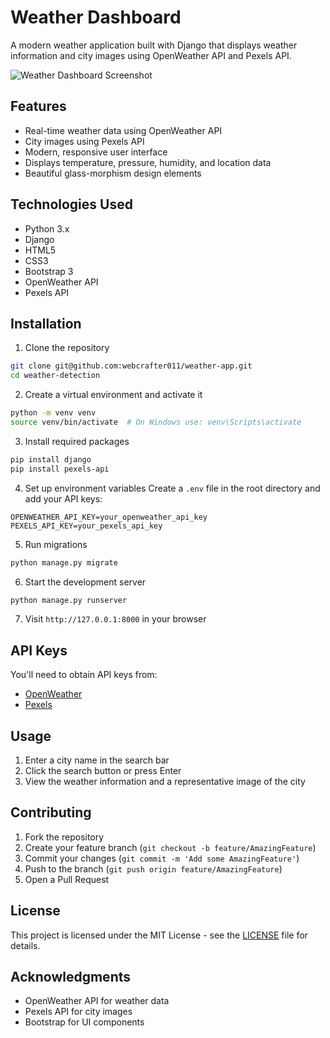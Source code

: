 # Weather Dashboard

A modern weather application built with Django that displays weather information and city images using OpenWeather API and Pexels API.

![Weather Dashboard Screenshot](screenshot.png)

## Features

- Real-time weather data using OpenWeather API
- City images using Pexels API
- Modern, responsive user interface
- Displays temperature, pressure, humidity, and location data
- Beautiful glass-morphism design elements

## Technologies Used

- Python 3.x
- Django
- HTML5
- CSS3
- Bootstrap 3
- OpenWeather API
- Pexels API

## Installation

1. Clone the repository
```bash
git clone git@github.com:webcrafter011/weather-app.git
cd weather-detection
```

2. Create a virtual environment and activate it
```bash
python -m venv venv
source venv/bin/activate  # On Windows use: venv\Scripts\activate
```

3. Install required packages
```bash
pip install django
pip install pexels-api
```

4. Set up environment variables
Create a `.env` file in the root directory and add your API keys:
```
OPENWEATHER_API_KEY=your_openweather_api_key
PEXELS_API_KEY=your_pexels_api_key
```

5. Run migrations
```bash
python manage.py migrate
```

6. Start the development server
```bash
python manage.py runserver
```

7. Visit `http://127.0.0.1:8000` in your browser

## API Keys

You'll need to obtain API keys from:
- [OpenWeather](https://openweathermap.org/api)
- [Pexels](https://www.pexels.com/api/)

## Usage

1. Enter a city name in the search bar
2. Click the search button or press Enter
3. View the weather information and a representative image of the city

## Contributing

1. Fork the repository
2. Create your feature branch (`git checkout -b feature/AmazingFeature`)
3. Commit your changes (`git commit -m 'Add some AmazingFeature'`)
4. Push to the branch (`git push origin feature/AmazingFeature`)
5. Open a Pull Request

## License

This project is licensed under the MIT License - see the [LICENSE](LICENSE) file for details.

## Acknowledgments

- OpenWeather API for weather data
- Pexels API for city images
- Bootstrap for UI components
